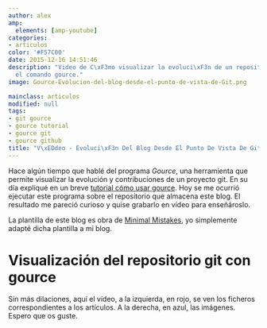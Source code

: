 ```yaml
---
author: alex
amp:
  elements: [amp-youtube]
categories:
- articulos
color: '#F57C00'
date: 2015-12-16 14:51:46
description: "Video de C\xF3mo visualizar la evoluci\xF3n de un repositorio git con
  el comando gource."
image: Gource-Evolucion-del-blog-desde-el-punto-de-vista-de-Git.png

mainclass: articulos
modified: null
tags:
- git gource
- gource tutorial
- gource git
- gource github
title: "V\xEDdeo - Evoluci\xF3n Del Blog Desde El Punto De Vista De Git"
---
```


<figure>
<a href="/img/Gource-Evolucion-del-blog-desde-el-punto-de-vista-de-Git.png"><amp-img on="tap:lightbox1" role="button" tabindex="0" layout="responsive" src="/img/Gource-Evolucion-del-blog-desde-el-punto-de-vista-de-Git.png" title="{{ page.title }}" alt="{{ page.title }}" width="1366px" height="768px" /></a>
</figure>

Hace algún tiempo que hablé del programa _Gource_, una herramienta que permite visualizar la evolución y contribuciones de un proyecto git. En su día expliqué en un breve [tutorial cómo usar gource](/gource-visualizar-la-evolucion-de-un-repositorio-git/ "Ejemplo de Gource"). Hoy se me ocurrió ejecutar este programa sobre el repositorio que almacena este blog. El resultado me pareció curioso y quise grabarlo en vídeo para enseñároslo.

<!--more--><!--ad-->

La plantilla de este blog es obra de <a href="http://mademistakes.com/minimal-mistakes/" target="_blank" title="Minimal Mistakes">Minimal Mistakes</a>, yo simplemente adapté dicha plantilla a mi blog.

# Visualización del repositorio git con gource

Sin más dilaciones, aquí el vídeo, a la izquierda, en rojo, se ven los ficheros correspondientes a los artículos. A la derecha, en azul, las imágenes. Espero que os guste.

<amp-youtube
    data-videoid="i6OpgEh7iKw"
    layout="responsive"
    width="480" height="270"></amp-youtube>
